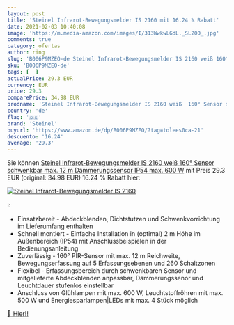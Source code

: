 ```yaml
---
layout: post
title: 'Steinel Infrarot-Bewegungsmelder IS 2160 mit 16.24 % Rabatt'
date: 2021-02-03 10:40:08
image: 'https://m.media-amazon.com/images/I/313WwkwLGdL._SL200_.jpg'
comments: true
category: ofertas
author: ring
slug: 'B006P9MZEO-de Steinel Infrarot-Bewegungsmelder IS 2160 weiß 160° Sensor...'
sku: 'B006P9MZEO-de'
tags: [  ]
actualPrice: 29.3 EUR
currency: EUR
price: 29.3
comparePrice: 34.98 EUR
prodname: 'Steinel Infrarot-Bewegungsmelder IS 2160 weiß  160° Sensor schwenkbar  max. 12 m  Dämmerungssensor  IP54  max. 600 W'
country: 'de'
flag: '🇩🇪'
brand: 'Steinel'
buyurl: 'https://www.amazon.de/dp/B006P9MZEO/?tag=tolees0ca-21'
descuento: '16.24'
average: '29.3'
---
```


Sie können [Steinel Infrarot-Bewegungsmelder IS 2160 weiß  160° Sensor schwenkbar  max. 12 m  Dämmerungssensor  IP54  max. 600 W](https://www.amazon.de/dp/B006P9MZEO/?tag=tolees0ca-21) mit Preis 29.3 EUR (original: 34.98 EUR) 16.24 % Rabatt hier:

[![Steinel Infrarot-Bewegungsmelder IS 2160](https://m.media-amazon.com/images/I/313WwkwLGdL._SL200_.jpg)](https://www.amazon.de/dp/B006P9MZEO/?tag=tolees0ca-21)

ℹ️:

- Einsatzbereit - Abdeckblenden, Dichtstutzen und Schwenkvorrichtung im Lieferumfang enthalten
- Schnell montiert - Einfache Installation in (optimal) 2 m Höhe im Außenbereich (IP54) mit Anschlussbeispielen in der Bedienungsanleitung
- Zuverlässig - 160° PIR-Sensor mit max. 12 m Reichweite, Bewegungserfassung auf 5 Erfassungsebenen und 260 Schaltzonen
- Flexibel - Erfassungsbereich durch schwenkbaren Sensor und mitgelieferte Abdeckblenden anpassbar, Dämmerungssenor und Leuchtdauer stufenlos einstellbar
- Anschluss von Glühlampen mit max. 600 W, Leuchtstoffröhren mit max. 500 W und Energiesparlampen|LEDs mit max. 4 Stück möglich

[🛒 Hier!!](https://www.amazon.de/dp/B006P9MZEO/?tag=tolees0ca-21)
